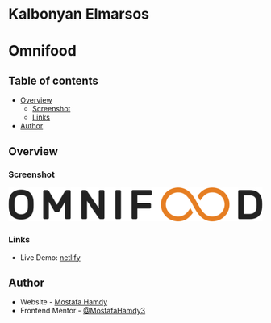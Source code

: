 # Kalbonyan Elmarsos

# Omnifood

## Table of contents

- [Overview](#overview)
  - [Screenshot](#screenshot)
  - [Links](#links)
- [Author](#author)

## Overview

### Screenshot

![](img/omnifood-logo.png)

### Links

- Live Demo: [netlify](https://omnifoodmostafa.netlify.app/)

## Author

- Website - [Mostafa Hamdy](https://mostafa-portfolio.vercel.app/)
- Frontend Mentor - [@MostafaHamdy3](https://www.frontendmentor.io/profile/MostafaHamdy3)
